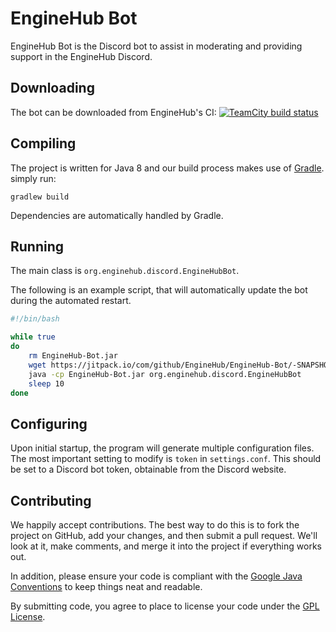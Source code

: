 EngineHub Bot
=============
EngineHub Bot is the Discord bot to assist in moderating and providing support in the EngineHub Discord.

Downloading
-----------
The bot can be downloaded from EngineHub's CI: [![TeamCity build status](https://ci.enginehub.org/app/rest/builds/buildType:id:EngineHubBot_EngineHubBotBuild/statusIcon.svg)](https://ci.enginehub.org/buildConfiguration/EngineHubBot_EngineHubBotBuild)

Compiling
---------
The project is written for Java 8 and our build process makes use of [Gradle](http://gradle.org/).
simply run:

    gradlew build

Dependencies are automatically handled by Gradle.

Running
-------
The main class is `org.enginehub.discord.EngineHubBot`.

The following is an example script, that will automatically update the bot during the automated restart.

```bash
#!/bin/bash

while true
do
    rm EngineHub-Bot.jar
    wget https://jitpack.io/com/github/EngineHub/EngineHub-Bot/-SNAPSHOT/EngineHub-Bot--SNAPSHOT.jar -O EngineHub-Bot.jar
    java -cp EngineHub-Bot.jar org.enginehub.discord.EngineHubBot
    sleep 10
done
```

Configuring
-----------
Upon initial startup, the program will generate multiple configuration files.
The most important setting to modify is `token` in `settings.conf`. 
This should be set to a Discord bot token, obtainable from the Discord website.

Contributing
------------
We happily accept contributions. The best way to do this is to fork the project
on GitHub, add your changes, and then submit a pull request. We'll look at it,
make comments, and merge it into the project if everything works out.

In addition, please ensure your code is compliant with the [Google Java
Conventions](https://google.github.io/styleguide/javaguide.html) to keep things neat and readable.

By submitting code, you agree to place to license your code under the [GPL License](https://raw.githubusercontent.com/EngineHub/EngineHub-Bot/master/LICENSE.txt).
